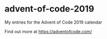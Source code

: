 # advent-of-code-2019
My entries for the Advent of Code 2019 calendar

Find out more at https://adventofcode.com/
